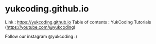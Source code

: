 # yukcoding.github.io

Link : https://yukcoding.github.io
Table of contents : YukCoding Tutorials (https://youtube.com/@yukcoding)

Follow our instagram @yukcoding :)
